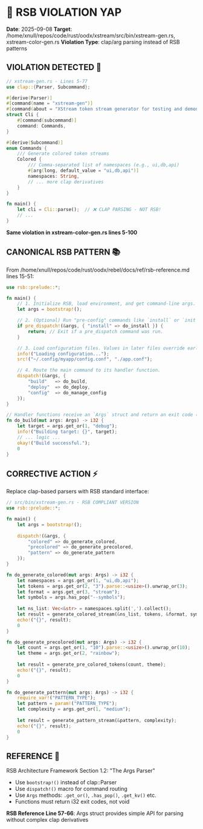 # 🦊 RSB VIOLATION YAP
**Date**: 2025-09-08
**Target**: /home/xnull/repos/code/rust/oodx/xstream/src/bin/xstream-gen.rs, xstream-color-gen.rs
**Violation Type**: clap/arg parsing instead of RSB patterns

## VIOLATION DETECTED 🚨
```rust
// xstream-gen.rs - Lines 5-77
use clap::{Parser, Subcommand};

#[derive(Parser)]
#[command(name = "xstream-gen")]
#[command(about = "XStream token stream generator for testing and demonstrations")]
struct Cli {
    #[command(subcommand)]
    command: Commands,
}

#[derive(Subcommand)]
enum Commands {
    /// Generate colored token streams
    Colored {
        /// Comma-separated list of namespaces (e.g., ui,db,api)
        #[arg(long, default_value = "ui,db,api")]
        namespaces: String,
        // ... more clap derivatives
    }
}

fn main() {
    let cli = Cli::parse();  // ❌ CLAP PARSING - NOT RSB!
    // ...
}
```

**Same violation in xstream-color-gen.rs lines 5-100**

## CANONICAL RSB PATTERN 📚
From /home/xnull/repos/code/rust/oodx/rebel/docs/ref/rsb-reference.md lines 15-51:
```rust
use rsb::prelude::*;

fn main() {
    // 1. Initialize RSB, load environment, and get command-line args.
    let args = bootstrap!();

    // 2. (Optional) Run "pre-config" commands like `install` or `init`.
    if pre_dispatch!(&args, { "install" => do_install }) {
        return; // Exit if a pre_dispatch command was run.
    }

    // 3. Load configuration files. Values in later files override earlier ones.
    info!("Loading configuration...");
    src!("~/.config/myapp/config.conf", "./app.conf");

    // 4. Route the main command to its handler function.
    dispatch!(&args, {
        "build"   => do_build,
        "deploy"  => do_deploy,
        "config"  => do_manage_config
    });
}

// Handler functions receive an `Args` struct and return an exit code (0 for success).
fn do_build(mut args: Args) -> i32 {
    let target = args.get_or(1, "debug");
    info!("Building target: {}", target);
    // ... logic ...
    okay!("Build successful.");
    0
}
```

## CORRECTIVE ACTION ⚡
Replace clap-based parsers with RSB standard interface:

```rust
// src/bin/xstream-gen.rs - RSB COMPLIANT VERSION
use rsb::prelude::*;

fn main() {
    let args = bootstrap!();
    
    dispatch!(&args, {
        "colored" => do_generate_colored,
        "precolored" => do_generate_precolored, 
        "pattern" => do_generate_pattern
    });
}

fn do_generate_colored(mut args: Args) -> i32 {
    let namespaces = args.get_or(1, "ui,db,api");
    let tokens = args.get_or(2, "3").parse::<usize>().unwrap_or(3);
    let format = args.get_or(3, "stream"); 
    let symbols = args.has_pop("--symbols");
    
    let ns_list: Vec<&str> = namespaces.split(',').collect();
    let result = generate_colored_stream(&ns_list, tokens, &format, symbols);
    echo!("{}", result);
    0
}

fn do_generate_precolored(mut args: Args) -> i32 {
    let count = args.get_or(1, "10").parse::<usize>().unwrap_or(10);
    let theme = args.get_or(2, "rainbow");
    
    let result = generate_pre_colored_tokens(count, theme);
    echo!("{}", result);
    0
}

fn do_generate_pattern(mut args: Args) -> i32 {
    require_var!("PATTERN_TYPE");
    let pattern = param!("PATTERN_TYPE");
    let complexity = args.get_or(1, "medium");
    
    let result = generate_pattern_stream(&pattern, complexity);
    echo!("{}", result);
    0
}
```

## REFERENCE 📖
RSB Architecture Framework Section 1.2: "The Args Parser"
- Use `bootstrap!()` instead of clap::Parser
- Use `dispatch!()` macro for command routing
- Use `Args` methods: `.get_or()`, `.has_pop()`, `.get_kv()` etc.
- Functions must return i32 exit codes, not void

**RSB Reference Line 57-66**: Args struct provides simple API for parsing without complex clap derivatives